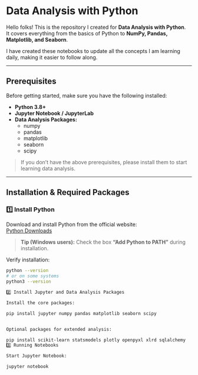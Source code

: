 # Data Analysis with Python

Hello folks! This is the repository I created for **Data Analysis with Python**.  
It covers everything from the basics of Python to **NumPy, Pandas, Matplotlib, and Seaborn**.  

I have created these notebooks to update all the concepts I am learning daily, making it easier to follow along.

---

## Prerequisites

Before getting started, make sure you have the following installed:

- **Python 3.8+**  
- **Jupyter Notebook / JupyterLab**  
- **Data Analysis Packages:**
  - numpy
  - pandas
  - matplotlib
  - seaborn
  - scipy

> If you don’t have the above prerequisites, please install them to start learning data analysis.

---

## Installation & Required Packages

### 1️⃣ Install Python
Download and install Python from the official website:  
[Python Downloads](https://www.python.org/downloads/)

> **Tip (Windows users):** Check the box **“Add Python to PATH”** during installation.

Verify installation:

```bash
python --version
# or on some systems
python3 --version

2️⃣ Install Jupyter and Data Analysis Packages

Install the core packages:

pip install jupyter numpy pandas matplotlib seaborn scipy


Optional packages for extended analysis:

pip install scikit-learn statsmodels plotly openpyxl xlrd sqlalchemy
3️⃣ Running Notebooks

Start Jupyter Notebook:

jupyter notebook
